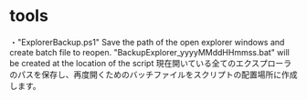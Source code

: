 # tools

・"ExplorerBackup.ps1"
Save the path of the open explorer windows and create batch file to reopen.
"BackupExplorer_yyyyMMddHHmmss.bat" will be created at the location of the script
現在開いている全てのエクスプローラのパスを保存し、再度開くためのバッチファイルをスクリプトの配置場所に作成します。
